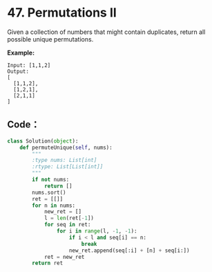 # 47. Permutations II

Given a collection of numbers that might contain duplicates, return all possible unique permutations.

**Example:**

```text
Input: [1,1,2]
Output:
[
  [1,1,2],
  [1,2,1],
  [2,1,1]
]
```

## Code：

```python
class Solution(object):
    def permuteUnique(self, nums):
        """
        :type nums: List[int]
        :rtype: List[List[int]]
        """
        if not nums:
            return []
        nums.sort()
        ret = [[]]
        for n in nums:
            new_ret = []
            l = len(ret[-1])
            for seq in ret:
                for i in range(l, -1, -1):
                    if i < l and seq[i] == n:
                        break
                    new_ret.append(seq[:i] + [n] + seq[i:])
            ret = new_ret
        return ret
```

